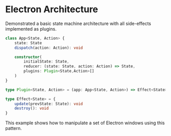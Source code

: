 # Electron Architecture

Demonstrated a basic state machine architecture with all side-effects implemented as plugins.

```ts
class App<State, Action> {
	state: State
	dispatch(action: Action): void

	constructor(
		initialState: State,
		reducer: (state: State, action: Action) => State,
		plugins: Plugin<State,Action>[]
	)
}

type Plugin<State, Action> = (app: App<State, Action>) => Effect<State>

type Effect<State> = {
	update(prevState: State): void
	destroy(): void
}
```

This example shows how to manipulate a set of Electron windows using this pattern.